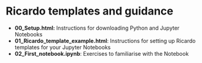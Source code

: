 # Ricardo templates and guidance

* __00_Setup.html:__ Instructions for downloading Python and Jupyter Notebooks
* __01_Ricardo_template_example.html__: Instructions for setting up Ricardo templates for your Jupyter Notebooks
* __02_First_notebook.ipynb__: Exercises to familiarise with the Notebook


